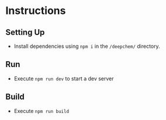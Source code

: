 # Instructions

## Setting Up
- Install dependencies using `npm i` in the `/deepchem/` directory.

## Run
- Execute `npm run dev` to start a dev server

## Build
- Execute `npm run build`